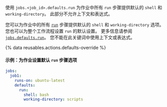 使用 `jobs.<job_id>.defaults.run` 为作业中所有 `run` 步骤提供默认的 `shell` 和 `working-directory`。 此部分不允许上下文和表达式。

您可以为作业中的所有 [`run`](/actions/using-workflows/workflow-syntax-for-github-actions#jobsjob_idstepsrun) 步骤提供默认的 `shell` 和 `working-directory` 选项。 您也可以为整个工作流程设置 `run` 的默认设置。 更多信息请参阅 [`jobs.defaults.run`](/actions/using-workflows/workflow-syntax-for-github-actions#defaultsrun)。 您不能在此关键词中使用上下文或表达式。

{% data reusables.actions.defaults-override %}

#### 示例：为作业设置默认 `run` 步骤选项

```yaml
jobs:
  job1:
    runs-on: ubuntu-latest
    defaults:
      run:
        shell: bash
        working-directory: scripts
```
